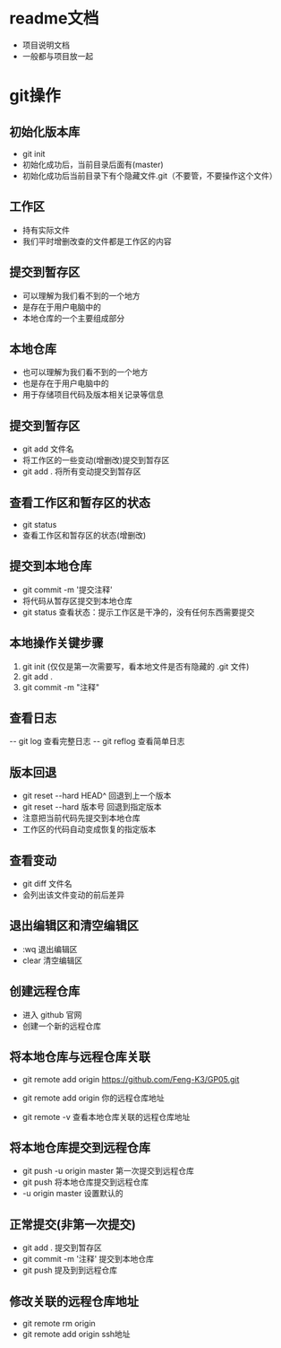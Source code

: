 # readme文档
- 项目说明文档
- 一般都与项目放一起

# git操作

## 初始化版本库
- git init
- 初始化成功后，当前目录后面有(master)
- 初始化成功后当前目录下有个隐藏文件.git（不要管，不要操作这个文件）

## 工作区
- 持有实际文件
- 我们平时增删改查的文件都是工作区的内容

## 提交到暂存区
- 可以理解为我们看不到的一个地方
- 是存在于用户电脑中的
- 本地仓库的一个主要组成部分

## 本地仓库
- 也可以理解为我们看不到的一个地方
- 也是存在于用户电脑中的
- 用于存储项目代码及版本相关记录等信息


## 提交到暂存区
- git add 文件名
- 将工作区的一些变动(增删改)提交到暂存区
- git add . 将所有变动提交到暂存区

## 查看工作区和暂存区的状态
- git status
- 查看工作区和暂存区的状态(增删改)

## 提交到本地仓库
- git commit -m '提交注释'
- 将代码从暂存区提交到本地仓库
- git status 查看状态：提示工作区是干净的，没有任何东西需要提交

## 本地操作关键步骤
1. git init
(仅仅是第一次需要写，看本地文件是否有隐藏的 .git 文件)
2. git add .
3. git commit -m "注释"

## 查看日志
-- git log  查看完整日志
-- git reflog   查看简单日志

## 版本回退
- git reset --hard HEAD^
回退到上一个版本
- git reset --hard 版本号
回退到指定版本
- 注意把当前代码先提交到本地仓库
- 工作区的代码自动变成恢复的指定版本

## 查看变动
- git diff 文件名
- 会列出该文件变动的前后差异

## 退出编辑区和清空编辑区
- :wq   退出编辑区
- clear 清空编辑区

## 创建远程仓库
- 进入 github 官网
- 创建一个新的远程仓库

## 将本地仓库与远程仓库关联
- git remote add origin https://github.com/Feng-K3/GP05.git
- git remote add origin 你的远程仓库地址

- git remote -v 查看本地仓库关联的远程仓库地址

## 将本地仓库提交到远程仓库
- git push -u origin master
第一次提交到远程仓库
- git push 将本地仓库提交到远程仓库
- -u origin master 设置默认的

## 正常提交(非第一次提交)
- git add . 提交到暂存区
- git commit -m '注释' 提交到本地仓库
- git push 提及到到远程仓库

## 修改关联的远程仓库地址
- git remote rm origin
- git remote add origin ssh地址